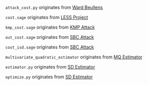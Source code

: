 `attack_cost.py` originates from [Ward Beullens](https://github.com/WardBeullens/LESS_Attack)

`cost.sage` originates from [LESS Project](https://github.com/paolo-santini/LESS_project)

`kmp_cost.sage` originates from [KMP Attack](https://github.com/secomms/pkpattack/blob/main/kmp_cost.sage)

`out_cost.sage` originates from [SBC Attack](https://github.com/secomms/pkpattack/blob/main/our_cost.sage)

`cost_isd.sage` originates from [SBC Attack](https://github.com/secomms/pkpattack/blob/main/cost_isd.sage)

`multivariate_quadratic_estimator` originates from [MQ Estimator](https://github.com/Crypto-TII/multivariate_quadratic_estimator)

`estimator.py` originates from [SD Estimator](https://github.com/Crypto-TII/syndrome_decoding_estimator)

`optimize.py` originates from [SD Estimator](https://github.com/FloydZ/Improving-ISD-in-Theory-and-Practice/blob/master/optimize.py)